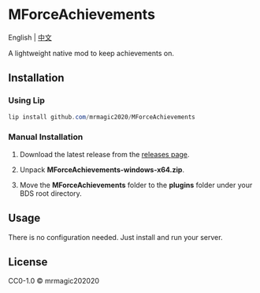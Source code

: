 # MForceAchievements

English | [中文](https://github.com/mrmagic2020/MForceAchievements/blob/main/README_zh.md)

A lightweight native mod to keep achievements on.

## Installation

### Using Lip

```powershell
lip install github.com/mrmagic2020/MForceAchievements
```

### Manual Installation

1. Download the latest release from
   the [releases page](https://github.com/mrmagic2020/MForceAchievements/releases/latest).

2. Unpack **MForceAchievements-windows-x64.zip**.

3. Move the **MForceAchievements** folder to the **plugins** folder under your BDS root directory.

## Usage

There is no configuration needed. Just install and run your server.

## License

CC0-1.0 © mrmagic202020
